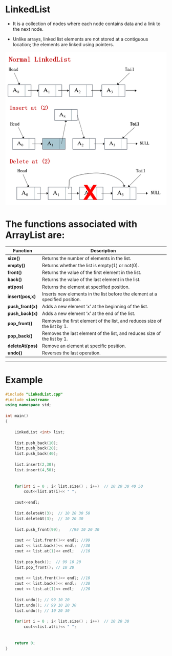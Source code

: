 # LinkedList

- It is a collection of nodes where each node contains data and a link to the next node.

- Unlike arrays, linked list elements are not stored at a contiguous location; the elements are linked using pointers.

![LinkedList](LinkedList.png)

# The functions associated with ArrayList are:

|Function|Description|
|--|--|
|**size()**|Returns the number of elements in the list.|
|**empty()**| Returns whether the list is empty(1) or not(0).|
|**front()**|	Returns the value of the first element in the list.|
|**back()**|	Returns the value of the last element in the list.|
|**at(pos)**|Returns the element at specified position.|
|**insert(pos,x)**|	Inserts new elements in the list before the element at a specified position.|
|**push_front(x)**|	Adds a new element ‘x’ at the beginning of the list.|
|**push_back(x)**| 	Adds a new element ‘x’ at the end of the list.|
|**pop_front()**|	Removes the first element of the list, and reduces size of the list by 1.|
|**pop_back()**|	Removes the last element of the list, and reduces size of the list by 1.|
|**deleteAt(pos)**| Remove an element at specific position.|
|**undo()**|Reverses the last operation.|

----------------------------------

# Example 

```cpp
#include "LinkedList.cpp"
#include <iostream>
using namespace std;

int main()
{

    LinkedList <int> list;

    list.push_back(10);
    list.push_back(20);
    list.push_back(40);

    list.insert(2,30);
    list.insert(4,50);


    for(int i = 0 ; i< list.size() ; i++)  // 10 20 30 40 50
        cout<<list.at(i)<< " ";

    cout<<endl;

    list.deleteAt(3);  // 10 20 30 50
    list.deleteAt(3);  // 10 20 30

    list.push_front(99);    //99 10 20 30

    cout << list.front()<< endl; //99
    cout << list.back()<< endl;  //30
    cout << list.at(1)<< endl;   //10

    list.pop_back();  // 99 10 20
    list.pop_front(); // 10 20

    cout << list.front()<< endl; //10
    cout << list.back()<< endl;  //20
    cout << list.at(1)<< endl;   //20

    list.undo(); // 99 10 20
    list.undo(); // 99 10 20 30
    list.undo(); // 10 20 30

    for(int i = 0 ; i< list.size() ; i++)  // 10 20 30
        cout<<list.at(i)<< " ";


    return 0;
}

```
